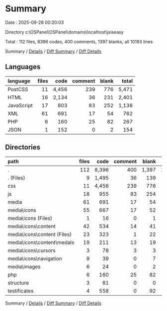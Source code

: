 # Summary

Date : 2025-09-28 00:20:03

Directory c:\\OSPanel\\OSPanel\\domains\\localhost\\jsiseasy

Total : 112 files,  8396 codes, 400 comments, 1397 blanks, all 10193 lines

Summary / [Details](details.md) / [Diff Summary](diff.md) / [Diff Details](diff-details.md)

## Languages
| language | files | code | comment | blank | total |
| :--- | ---: | ---: | ---: | ---: | ---: |
| PostCSS | 11 | 4,456 | 239 | 776 | 5,471 |
| HTML | 16 | 2,134 | 36 | 231 | 2,401 |
| JavaScript | 17 | 803 | 83 | 252 | 1,138 |
| XML | 61 | 691 | 17 | 54 | 762 |
| PHP | 6 | 160 | 25 | 82 | 267 |
| JSON | 1 | 152 | 0 | 2 | 154 |

## Directories
| path | files | code | comment | blank | total |
| :--- | ---: | ---: | ---: | ---: | ---: |
| . | 112 | 8,396 | 400 | 1,397 | 10,193 |
| . (Files) | 9 | 1,495 | 36 | 139 | 1,670 |
| css | 11 | 4,456 | 239 | 776 | 5,471 |
| js | 18 | 955 | 83 | 254 | 1,292 |
| media | 61 | 691 | 17 | 54 | 762 |
| media\\icons | 55 | 667 | 17 | 52 | 736 |
| media\\icons (Files) | 1 | 16 | 0 | 1 | 17 |
| media\\icons\\content | 42 | 534 | 14 | 41 | 589 |
| media\\icons\\content (Files) | 23 | 323 | 1 | 22 | 346 |
| media\\icons\\content\\medals | 19 | 211 | 13 | 19 | 243 |
| media\\icons\\cursors | 3 | 78 | 3 | 3 | 84 |
| media\\icons\\navigation | 9 | 39 | 0 | 7 | 46 |
| media\\images | 6 | 24 | 0 | 2 | 26 |
| php | 6 | 160 | 25 | 82 | 267 |
| structure | 3 | 81 | 0 | 0 | 81 |
| testificates | 4 | 558 | 0 | 92 | 650 |

Summary / [Details](details.md) / [Diff Summary](diff.md) / [Diff Details](diff-details.md)